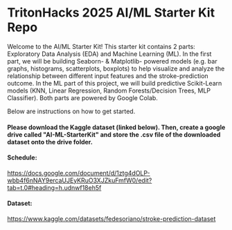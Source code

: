 # TritonHacks 2025 AI/ML Starter Kit Repo

Welcome to the AI/ML Starter Kit! This starter kit contains 2 parts: Exploratory Data Analysis (EDA) and Machine Learning (ML). In the first part, we will be building Seaborn- & Matplotlib- powered models (e.g. bar graphs, histograms, scatterplots, boxplots) to help visualize and analyze the relationship between different input features and the stroke-prediction outcome. In the ML part of this project, we will build predictive Scikit-Learn models (KNN, Linear Regression, Random Forests/Decision Trees, MLP Classifier). Both parts are powered by Google Colab.

Below are instructions on how to get started. 
#### Please download the Kaggle dataset (linked below). Then, create a google drive called "AI-ML-StarterKit" and store the .csv file of the downloaded dataset onto the drive folder.

#### Schedule: 
https://docs.google.com/document/d/1ztg4dOLP-wbb4f6nNAY9ercaUJEyKRuO3XJZkuFmfW0/edit?tab=t.0#heading=h.udnwf18eh5f

#### Dataset: 
https://www.kaggle.com/datasets/fedesoriano/stroke-prediction-dataset
